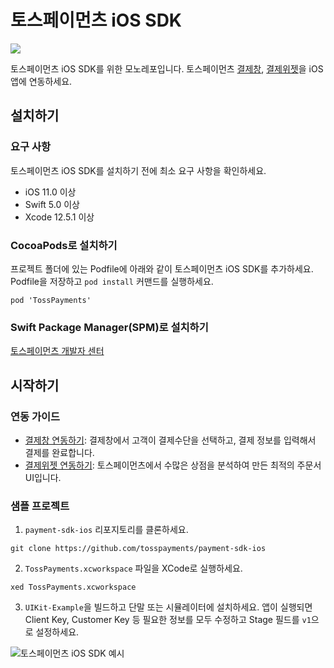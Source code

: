 # 토스페이먼츠 iOS SDK

<img src="https://img.shields.io/badge/Swift-F05138?style=flat-square&logo=Swift&logoColor=white"/>

토스페이먼츠 iOS SDK를 위한 모노레포입니다. 토스페이먼츠 [결제창](https://docs.tosspayments.com/guides/payment/integration), [결제위젯](https://docs.tosspayments.com/guides/payment-widget/overview)을 iOS 앱에 연동하세요.

## 설치하기

### 요구 사항

토스페이먼츠 iOS SDK를 설치하기 전에 최소 요구 사항을 확인하세요.

- iOS 11.0 이상
- Swift 5.0 이상
- Xcode 12.5.1 이상

### CocoaPods로 설치하기

프로젝트 폴더에 있는 Podfile에 아래와 같이 토스페이먼츠 iOS SDK를 추가하세요. Podfile을 저장하고 `pod install` 커맨드를 실행하세요.

```
pod 'TossPayments'
```

### Swift Package Manager(SPM)로 설치하기
[토스페이먼츠 개발자 센터](https://docs.tosspayments.com/reference/widget-ios#swift-package-managerspm로-설치하기)

## 시작하기

### 연동 가이드

* [결제창 연동하기](https://docs.tosspayments.com/guides/payment/integration): 결제창에서 고객이 결제수단을 선택하고, 결제 정보를 입력해서 결제를 완료합니다. 
* [결제위젯 연동하기](https://docs.tosspayments.com/guides/payment-widget/integration): 토스페이먼츠에서 수많은 상점을 분석하여 만든 최적의 주문서 UI입니다.

### 샘플 프로젝트

1. `payment-sdk-ios` 리포지토리를 클론하세요.
```
git clone https://github.com/tosspayments/payment-sdk-ios
```

2. `TossPayments.xcworkspace` 파일을 XCode로 실행하세요.

```
xed TossPayments.xcworkspace
```

3. `UIKit-Example`을 빌드하고 단말 또는 시뮬레이터에 설치하세요. 앱이 실행되면 Client Key, Customer Key 등 필요한 정보를 모두 수정하고 Stage 필드를 `v1`으로 설정하세요.

![토스페이먼츠 iOS SDK 예시](https://static.tosspayments.com/docs/github/ios-sample.png)
